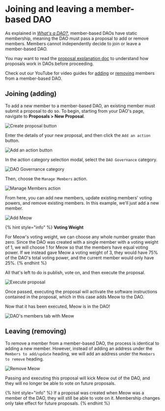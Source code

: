# Joining and leaving a member-based DAO

As explained in [_What's a DAO?_](../../introduction/whats-a-dao/#members-multisig-replacement), member-based DAOs have static membership, meaning the DAO must pass a proposal to add or remove members. Members cannot independently decide to join or leave a member-based DAO.

You may want to read the [proposal explanation doc](../../dao-governance/proposals/what) to understand how proposals work in DAOs before proceeding.

Check out our YouTube for video guides for [adding](https://youtu.be/YjF-4jwUhgI) or [removing](https://youtu.be/25q62ZleOd0) members from a member-based DAO.

## Joining (adding)

To add a new member to a member-based DAO, an existing member must submit a proposal to do so. To begin, starting from your DAO's page, navigate to **Proposals > New Proposal**.

![Create proposal button](../../.gitbook/assets/create-proposal-button.png)

Enter the details of your new proposal, and then click the `Add an action` button.

![Add an action button](../../.gitbook/assets/add-member-add-action.png)

In the action category selection modal, select the `DAO Governance` category.

![DAO Governance category](../../.gitbook/assets/add-member-action-modal.png)

Then, choose the `Manage Members` action.

![Manage Members action](../../.gitbook/assets/add-member-manage-members.png)

From here, you can add new members, update existing members' voting powers, and remove existing members. In this example, we'll just add a new member.

![Add Meow](../../.gitbook/assets/add-member-add-meow.png)

{% hint style="info" %}
**Voting Weight**

For Meow's voting weight, we can choose any whole number greater than zero. Since the DAO was created with a single member with a voting weight of 1, we will choose 1 for Meow so that the members have equal voting power. If we instead gave Meow a voting weight of 3, they would have 75% of the DAO's total voting power, and the current member would only have 25%.
{% endhint %}

All that's left to do is publish, vote on, and then execute the proposal.

![Execute proposal](../../.gitbook/assets/add-member-proposal-execute.png)

Once passed, executing the proposal will activate the software instructions contained in the proposal, which in this case adds Meow to the DAO.

Now that it has been executed, Meow is in the DAO!

![DAO's members tab with Meow](../../.gitbook/assets/add-member-done.png)

## Leaving (removing)

To remove a member from a member-based DAO, the process is identical to adding a new member. However, instead of adding an address under the `Members to add/update` heading, we will add an address under the `Members to remove` heading.

![Remove Meow](../../.gitbook/assets/remove-member-action.png)

Passing and executing this proposal will kick Meow out of the DAO, and they will no longer be able to vote on future proposals.

{% hint style="info" %}
If a proposal was created when Meow was a member of the DAO, they will still be able to vote on it. Membership changes only take effect for future proposals.
{% endhint %}
